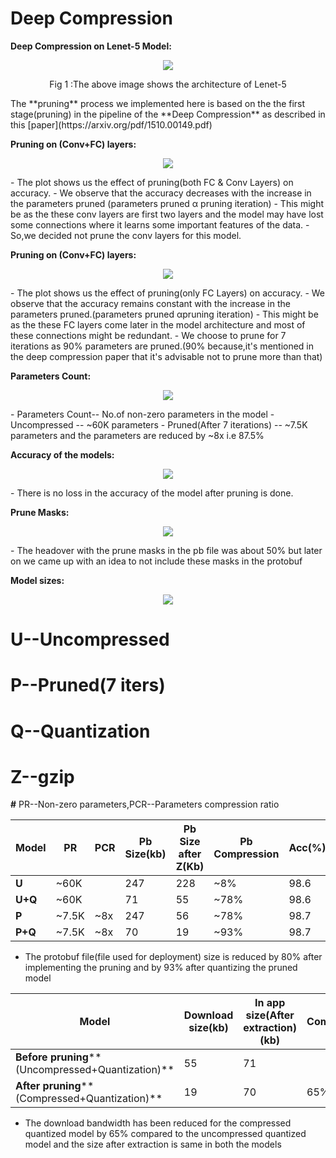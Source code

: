 # Deep Compression
**Deep Compression on Lenet-5 Model:**
<p align="center"> 
<img src="https://github.com/satti007/Caffe-DeepCompression/blob/master/Deep_Compresssion/Plots/net.png">
</p>
<p align="center"> 
Fig 1 :The above image shows the architecture of Lenet-5
</p>
The **pruning** process we implemented here is based on the the first stage(pruning) in the pipeline of the **Deep Compression** as described in this [paper](https://arxiv.org/pdf/1510.00149.pdf)

**Pruning on (Conv+FC) layers:**
<p align="center"> 
<img src="https://github.com/satti007/Caffe-DeepCompression/blob/master/Deep_Compresssion/Plots/1.png">
</p>
- The plot shows us the effect of pruning(both FC &amp; Conv Layers) on accuracy.
- We observe that the accuracy decreases with the increase in the parameters pruned (parameters pruned α pruning iteration)
- This might be as the these conv layers are first two layers and the model may have lost some connections where it learns some important features of the data.
- So,we decided not prune the conv layers for this model.

**Pruning on (Conv+FC) layers:**
<p align="center"> 
<img src="https://github.com/satti007/Caffe-DeepCompression/blob/master/Deep_Compresssion/Plots/2.png">
</p>
- The plot shows us the effect of pruning(only FC Layers) on accuracy.
- We observe that the accuracy remains constant with the increase in the parameters pruned.(parameters pruned  αpruning iteration)
-  This might be as the these FC layers come later in the model architecture and most of these connections might be redundant.
- We choose to prune for 7 iterations as 90% parameters are pruned.(90% because,it&#39;s mentioned in the deep compression paper that it&#39;s advisable not to prune more than that)

**Parameters Count:**
<p align="center"> 
<img src="https://github.com/satti007/Caffe-DeepCompression/blob/master/Deep_Compresssion/Plots/3.png">
</p>
- Parameters Count-- No.of non-zero parameters in the model
- Uncompressed -- ~60K parameters
- Pruned(After 7 iterations) -- ~7.5K parameters and the parameters are reduced by ~8x i.e 87.5%

**Accuracy of the models:**
<p align="center"> 
<img src="https://github.com/satti007/Caffe-DeepCompression/blob/master/Deep_Compresssion/Plots/4.png">
</p>
- There is no loss in the accuracy of the model after pruning is done.

**Prune Masks:**
<p align="center"> 
<img src="https://github.com/satti007/Caffe-DeepCompression/blob/master/Deep_Compresssion/Plots/5.png">
</p>
- The headover with the prune masks in the pb file was about 50% but later on we came up with an idea to not include these masks in the protobuf

**Model sizes:**
<p align="center"> 
<img src="https://github.com/satti007/Caffe-DeepCompression/blob/master/Deep_Compresssion/Plots/5.png">
</p>

# U--Uncompressed
# P--Pruned(7 iters)
# Q--Quantization
# Z--gzip

**#** PR--Non-zero parameters,PCR--Parameters compression ratio

| **Model** | **PR** | **PCR** | **Pb Size(kb)** | **Pb Size after Z(Kb)** | **Pb Compression** | **Acc(%)** |
| --- | --- | --- | --- | --- | --- | --- |
| **U** | ~60K |   | 247 | 228 | ~8% | 98.6 |
| **U+Q** | ~60K |   | 71 | 55 | ~78% | 98.6 |
| **P** | ~7.5K | ~8x | 247 | 56 | ~78% | 98.7 |
| **P+Q** | ~7.5K | ~8x | 70 | 19 | ~93% | 98.7 |

- The protobuf file(file used for deployment) size is reduced by 80% after implementing the pruning and by 93% after quantizing the pruned model

| **Model** | **Download size(kb)** | **In app size(After extraction)(kb)** | **Compression** |
| --- | --- | --- | --- |
| **Before pruning**** (Uncompressed+Quantization)** | 55 | 71 |   |
| **After pruning**** (Compressed+Quantization)** | 19 | 70 | 65% |

- The download bandwidth has been reduced for the compressed quantized model by 65% compared to the uncompressed quantized model and the size after extraction is same in both the models
